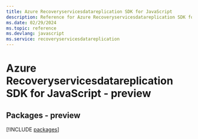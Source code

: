 ```yaml
---
title: Azure Recoveryservicesdatareplication SDK for JavaScript
description: Reference for Azure Recoveryservicesdatareplication SDK for JavaScript
ms.date: 02/29/2024
ms.topic: reference
ms.devlang: javascript
ms.service: recoveryservicesdatareplication
---
```

# Azure Recoveryservicesdatareplication SDK for JavaScript - preview
## Packages - preview
[!INCLUDE [packages](recoveryservicesdatareplication-index.md)]